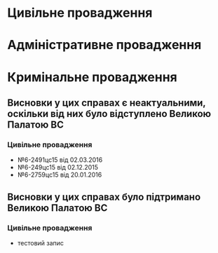<!-- TITLE: Відступлення від висновків ВСУ -->
<!-- SUBTITLE: A quick summary of Vpvv -->

# Цивільне провадження
# Адміністративне провадження
# Кримінальне провадження

 ## Висновки у цих справах є неактуальними, оскільки від них було відступлено Великою Палатою ВС
### Цивільне провадження 
* №6-2491цс15 від 02.03.2016
* №6-249цс15 від 02.12.2015
* №6-2759цс15 від 20.01.2016
 
## Висновки у цих справах було підтримано Великою Палатою ВС
### Цивільне провадження 
* тестовий запис
